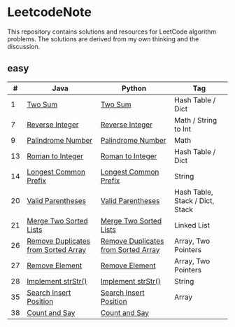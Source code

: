 # LeetcodeNote

This repository contains solutions and resources for LeetCode algorithm problems.
The solutions are derived from my own thinking and the discussion. 


## easy
|  #  |      Java     |   Python   | Tag                            
|-----|----------------|---------------|---------------
|1|[Two Sum](https://github.com/cymbym/LeetcodeNote/blob/master/java/TwoSum.java)|[Two Sum](https://github.com/cymbym/LeetcodeNote/blob/master/python/TwoSum.py)|Hash Table / Dict|
|7|[Reverse Integer](https://github.com/cymbym/LeetcodeNote/blob/master/java/ReverseInteger.java)|[Reverse Integer](https://github.com/cymbym/LeetcodeNote/blob/master/python/ReverseInteger.py)|Math / String to Int
|9|[Palindrome Number](https://github.com/cymbym/LeetcodeNote/blob/master/java/PalindromeNumber.java)|[Palindrome Number](https://github.com/cymbym/LeetcodeNote/blob/master/python/PalindromeNumber.py)|Math
|13|[Roman to Integer](https://github.com/cymbym/LeetcodeNote/blob/master/java/RomantoInteger.java)|[Roman to Integer](https://github.com/cymbym/LeetcodeNote/blob/master/python/RomantoInteger.py)|Hash Table / Dict|
|14|[Longest Common Prefix](https://github.com/cymbym/LeetcodeNote/blob/master/java/LongestCommonPrefix.java)|[Longest Common Prefix](https://github.com/cymbym/LeetcodeNote/blob/master/python/LongestCommonPrefix.py)|String|
|20|[Valid Parentheses](https://github.com/cymbym/LeetcodeNote/blob/master/java/ValidParentheses.java)|[Valid Parentheses](https://github.com/cymbym/LeetcodeNote/blob/master/python/ValidParentheses.py)|Hash Table, Stack / Dict, Stack|
|21|[Merge Two Sorted Lists](https://github.com/cymbym/LeetcodeNote/blob/master/java/MergeTwoSortedLists.java)|[Merge Two Sorted Lists](https://github.com/cymbym/LeetcodeNote/blob/master/python/MergeTwoSortedLists.py)|Linked List|
|26|[Remove Duplicates from Sorted Array](https://github.com/cymbym/LeetcodeNote/blob/master/java/RemoveDuplicatesfromSortedArray.java)|[Remove Duplicates from Sorted Array](https://github.com/cymbym/LeetcodeNote/blob/master/python/RemoveDuplicatesfromSortedArray.py)|Array, Two Pointers|
|27|[Remove Element](https://github.com/cymbym/LeetcodeNote/blob/master/java/RemoveElement.java)|[Remove Element](https://github.com/cymbym/LeetcodeNote/blob/master/python/RemoveElement.py)|Array, Two Pointers|
|28|[Implement strStr()](https://github.com/cymbym/LeetcodeNote/blob/master/java/ImplementstrStr().java)|[Implement strStr()](https://github.com/cymbym/LeetcodeNote/blob/master/python/ImplementstrStr().py)|String
|35|[Search Insert Position](https://github.com/cymbym/LeetcodeNote/blob/master/java/SearchInsertPosition.java)|[Search Insert Position](https://github.com/cymbym/LeetcodeNote/blob/master/python/SearchInsertPosition.py)|Array
|38|[Count and Say](https://github.com/cymbym/LeetcodeNote/blob/master/java/CountandSay.java)|[Count and Say](https://github.com/cymbym/LeetcodeNote/blob/master/python/CountandSay.py)|

